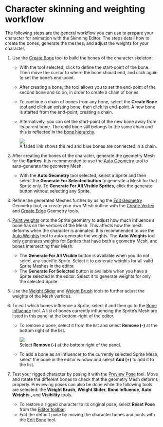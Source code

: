 # Character skinning and weighting workflow

The following steps are the general workflow you can use to prepare your character for animation with the Skinning
Editor. The steps detail how to create the bones, generate the meshes, and adjust the weights for your character.

1. Use the [Create Bone](SkinEdToolsShortcuts.html#bone-tools) tool to build the bones of the character skeleton:

    - With the tool selected, click to define the start-point of the bone. Then move the cursor to where the bone should
      end, and click again to set the bone’s end-point.

    - After creating a bone, the tool allows you to set the end-point of the second bone and so on, in order to create a
      chain of bones.

    - To continue a chain of bones from any bone, select the __Create Bone__ tool and click an existing bone, then click
      its end-point. A new bone is started from the end-point, creating a chain.

    - Alternatively, you can set the start-point of the new bone away from its parent bone. The child bone still belongs
      to the same chain and this is reflected in the [bone hierarchy](SpriteVis.html#bone-tab-and-hierarchy-tree).

      ![](images/BoneChain.png)<br/>A faded link shows the red and blue bones are connected in a chain.

1. After creating the bones of the character, generate the geometry Mesh for the __Sprites__. It is recommended to use
   the [Auto Geometry](SkinEdToolsShortcuts.html#geometry-tools) tool to auto-generate the geometry Mesh.

    - With the __Auto Geometry__ tool selected, select a Sprite and then select the __Generate For Selected button__ to
      generate a Mesh for that Sprite only. To __Generate For All Visible Sprites__, click the generate button without
      selecting any Sprite.

1. Refine the generated Meshes further by using the [Edit Geometry](SkinEdToolsShortcuts.html#geometry-tools) Geometry
   tool, or create your own Mesh outline with the [Create Vertex](SkinEdToolsShortcuts.html#geometry-tools)
   and [Create Edge](SkinEdToolsShortcuts.html#geometry-tools) Geometry tools.

1. [Paint weights](SkinEdToolsShortcuts.html#weight-tools) onto the Sprite geometry to adjust how much influence a bone
   has on the vertices of the Mesh. This affects how the mesh deforms when the character is animated. It is recommended
   to use the [Auto Weights](SkinEdToolsShortcuts.html#weight-tools) tool to auto-generate the weights. The __Auto
   Weights__ tool only generates weights for Sprites that have both a geometry Mesh, and bones intersecting their Mesh:

    - The __Generate For All Visible__ button is available when you do not select any specific Sprite. Select it to
      generate weights for all valid Sprite Meshes in the editor.
    - The __Generate For Selected__ button is available when you have a Sprite selected in the editor. Select it to
      generate weights for only the selected Sprite.

1. Use the [Weight Slider](SkinEdToolsShortcuts.html#weight-slider)
   and [Weight Brush](SkinEdToolsShortcuts.html#weight-brush) tools to further adjust the weights of the Mesh vertices.

1. To edit which bones influence a Sprite, select it and then go to
   the [Bone Influence](SkinEdToolsShortcuts.html#bone-influence) tool. A list of bones currently influencing the
   Sprite’s Mesh are listed in this panel at the bottom-right of the editor.

    - To remove a bone, select it from the list and select __Remove (-)__ at the bottom right of the list.

      ![](images/BoneInf_panel.png)<br/>Select __Remove (-)__ at the bottom right of the panel.

    - To add a bone as an influencer to the currently selected Sprite Mesh, select the bone in the editor window and
      select __Add (+)__ to add it to the list.

1. Test your rigged character by posing it with the [Preview Pose](SkinEdToolsShortcuts.html#preview-pose) tool. Move
   and rotate the different bones to check that the geometry Mesh deforms properly. Previewing poses can also be done
   while the following tools are selected: the __Weight Brush__, __Weight Slider__, __Bone Influence__, __Auto Weights__
   , and __Visibility__ tools.

    - To restore a rigged character to its original pose, select __Reset Pose__ from
      the [Editor toolbar](SkinEdToolsShortcuts.html#editor-toolbar).
    - Edit the default pose by moving the character bones and joints with
      the [Edit Bone](SkinEdToolsShortcuts.html#editor-toolbar) tool.
